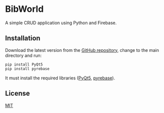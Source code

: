 BibWorld
========

A simple CRUD application using Python and Firebase.

Installation
------------
Download the latest version from the [GitHub repository](<https://github.com/JedersonLuz/BibWorld>), change to the main directory and run:
    
    pip install PyQt5
    pip install pyrebase

It must install the required libraries ([PyQt5](<https://pypi.org/project/PyQt5/>), [pyrebase](<https://github.com/thisbejim/Pyrebase>)).

License
-------
[MIT](https://github.com/JedersonLuz/BibWorld/blob/master/LICENSE)
